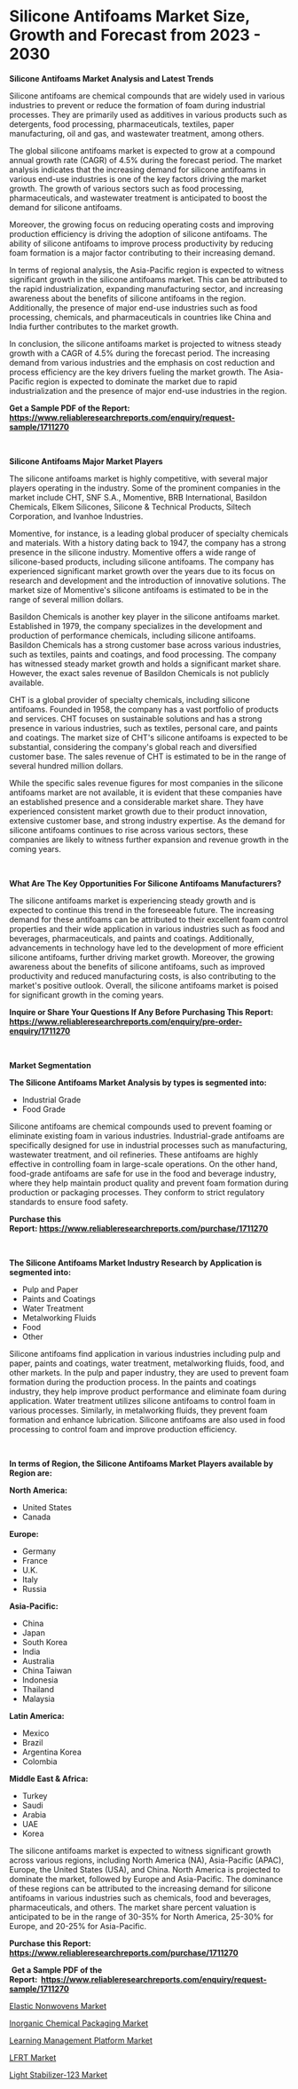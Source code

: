 <p><h1>Silicone Antifoams Market Size, Growth and Forecast from 2023 - 2030</h1></p><p><strong>Silicone Antifoams Market Analysis and Latest Trends</strong></p>
<p><p>Silicone antifoams are chemical compounds that are widely used in various industries to prevent or reduce the formation of foam during industrial processes. They are primarily used as additives in various products such as detergents, food processing, pharmaceuticals, textiles, paper manufacturing, oil and gas, and wastewater treatment, among others.</p><p>The global silicone antifoams market is expected to grow at a compound annual growth rate (CAGR) of 4.5% during the forecast period. The market analysis indicates that the increasing demand for silicone antifoams in various end-use industries is one of the key factors driving the market growth. The growth of various sectors such as food processing, pharmaceuticals, and wastewater treatment is anticipated to boost the demand for silicone antifoams.</p><p>Moreover, the growing focus on reducing operating costs and improving production efficiency is driving the adoption of silicone antifoams. The ability of silicone antifoams to improve process productivity by reducing foam formation is a major factor contributing to their increasing demand.</p><p>In terms of regional analysis, the Asia-Pacific region is expected to witness significant growth in the silicone antifoams market. This can be attributed to the rapid industrialization, expanding manufacturing sector, and increasing awareness about the benefits of silicone antifoams in the region. Additionally, the presence of major end-use industries such as food processing, chemicals, and pharmaceuticals in countries like China and India further contributes to the market growth.</p><p>In conclusion, the silicone antifoams market is projected to witness steady growth with a CAGR of 4.5% during the forecast period. The increasing demand from various industries and the emphasis on cost reduction and process efficiency are the key drivers fueling the market growth. The Asia-Pacific region is expected to dominate the market due to rapid industrialization and the presence of major end-use industries in the region.</p></p>
<p><strong>Get a Sample PDF of the Report:&nbsp; <a href="https://www.reliableresearchreports.com/enquiry/request-sample/1711270">https://www.reliableresearchreports.com/enquiry/request-sample/1711270</a></strong></p>
<p>&nbsp;</p>
<p><strong>Silicone Antifoams Major Market Players</strong></p>
<p><p>The silicone antifoams market is highly competitive, with several major players operating in the industry. Some of the prominent companies in the market include CHT, SNF S.A., Momentive, BRB International, Basildon Chemicals, Elkem Silicones, Silicone & Technical Products, Siltech Corporation, and Ivanhoe Industries.</p><p>Momentive, for instance, is a leading global producer of specialty chemicals and materials. With a history dating back to 1947, the company has a strong presence in the silicone industry. Momentive offers a wide range of silicone-based products, including silicone antifoams. The company has experienced significant market growth over the years due to its focus on research and development and the introduction of innovative solutions. The market size of Momentive's silicone antifoams is estimated to be in the range of several million dollars.</p><p>Basildon Chemicals is another key player in the silicone antifoams market. Established in 1979, the company specializes in the development and production of performance chemicals, including silicone antifoams. Basildon Chemicals has a strong customer base across various industries, such as textiles, paints and coatings, and food processing. The company has witnessed steady market growth and holds a significant market share. However, the exact sales revenue of Basildon Chemicals is not publicly available.</p><p>CHT is a global provider of specialty chemicals, including silicone antifoams. Founded in 1958, the company has a vast portfolio of products and services. CHT focuses on sustainable solutions and has a strong presence in various industries, such as textiles, personal care, and paints and coatings. The market size of CHT's silicone antifoams is expected to be substantial, considering the company's global reach and diversified customer base. The sales revenue of CHT is estimated to be in the range of several hundred million dollars.</p><p>While the specific sales revenue figures for most companies in the silicone antifoams market are not available, it is evident that these companies have an established presence and a considerable market share. They have experienced consistent market growth due to their product innovation, extensive customer base, and strong industry expertise. As the demand for silicone antifoams continues to rise across various sectors, these companies are likely to witness further expansion and revenue growth in the coming years.</p></p>
<p>&nbsp;</p>
<p><strong>What Are The Key Opportunities For Silicone Antifoams Manufacturers?</strong></p>
<p><p>The silicone antifoams market is experiencing steady growth and is expected to continue this trend in the foreseeable future. The increasing demand for these antifoams can be attributed to their excellent foam control properties and their wide application in various industries such as food and beverages, pharmaceuticals, and paints and coatings. Additionally, advancements in technology have led to the development of more efficient silicone antifoams, further driving market growth. Moreover, the growing awareness about the benefits of silicone antifoams, such as improved productivity and reduced manufacturing costs, is also contributing to the market's positive outlook. Overall, the silicone antifoams market is poised for significant growth in the coming years.</p></p>
<p><strong>Inquire or Share Your Questions If Any Before Purchasing This Report: <a href="https://www.reliableresearchreports.com/enquiry/pre-order-enquiry/1711270">https://www.reliableresearchreports.com/enquiry/pre-order-enquiry/1711270</a></strong></p>
<p>&nbsp;</p>
<p><strong>Market Segmentation</strong></p>
<p><strong>The Silicone Antifoams Market Analysis by types is segmented into:</strong></p>
<p><ul><li>Industrial Grade</li><li>Food Grade</li></ul></p>
<p><p>Silicone antifoams are chemical compounds used to prevent foaming or eliminate existing foam in various industries. Industrial-grade antifoams are specifically designed for use in industrial processes such as manufacturing, wastewater treatment, and oil refineries. These antifoams are highly effective in controlling foam in large-scale operations. On the other hand, food-grade antifoams are safe for use in the food and beverage industry, where they help maintain product quality and prevent foam formation during production or packaging processes. They conform to strict regulatory standards to ensure food safety.</p></p>
<p><strong>Purchase this Report:&nbsp;<a href="https://www.reliableresearchreports.com/purchase/1711270">https://www.reliableresearchreports.com/purchase/1711270</a></strong></p>
<p>&nbsp;</p>
<p><strong>The Silicone Antifoams Market Industry Research by Application is segmented into:</strong></p>
<p><ul><li>Pulp and Paper</li><li>Paints and Coatings</li><li>Water Treatment</li><li>Metalworking Fluids</li><li>Food</li><li>Other</li></ul></p>
<p><p>Silicone antifoams find application in various industries including pulp and paper, paints and coatings, water treatment, metalworking fluids, food, and other markets. In the pulp and paper industry, they are used to prevent foam formation during the production process. In the paints and coatings industry, they help improve product performance and eliminate foam during application. Water treatment utilizes silicone antifoams to control foam in various processes. Similarly, in metalworking fluids, they prevent foam formation and enhance lubrication. Silicone antifoams are also used in food processing to control foam and improve production efficiency.</p></p>
<p>&nbsp;</p>
<p><strong>In terms of Region, the Silicone Antifoams Market Players available by Region are:</strong></p>
<p>
    <p> <strong> North America: </strong>
        <ul>
            <li>United States</li>
            <li>Canada</li>
        </ul>
        </p> 
    <p> <strong> Europe: </strong>
        <ul>
            <li>Germany</li>
            <li>France</li>
            <li>U.K.</li>
            <li>Italy</li>
            <li>Russia</li>
        </ul>
        </p> 
    <p> <strong> Asia-Pacific: </strong>
        <ul>
            <li>China</li>
            <li>Japan</li>
            <li>South Korea</li>
            <li>India</li>
            <li>Australia</li>
            <li>China Taiwan</li>
            <li>Indonesia</li>
            <li>Thailand</li>
            <li>Malaysia</li>
        </ul>
        </p> 
    <p> <strong> Latin America: </strong>
        <ul>
            <li>Mexico</li>
            <li>Brazil</li>
            <li>Argentina Korea</li>
            <li>Colombia</li>
        </ul>
        </p> 
    <p> <strong> Middle East & Africa: </strong>
        <ul>
            <li>Turkey</li>
            <li>Saudi</li>
            <li>Arabia</li>
            <li>UAE</li>
            <li>Korea</li>
        </ul>
    </p>
    </p>
<p><p>The silicone antifoams market is expected to witness significant growth across various regions, including North America (NA), Asia-Pacific (APAC), Europe, the United States (USA), and China. North America is projected to dominate the market, followed by Europe and Asia-Pacific. The dominance of these regions can be attributed to the increasing demand for silicone antifoams in various industries such as chemicals, food and beverages, pharmaceuticals, and others. The market share percent valuation is anticipated to be in the range of 30-35% for North America, 25-30% for Europe, and 20-25% for Asia-Pacific.</p></p>
<p><strong>Purchase this Report: <a href="https://www.reliableresearchreports.com/purchase/1711270">https://www.reliableresearchreports.com/purchase/1711270</a></strong></p>
<p>&nbsp;<strong>Get a Sample PDF of the Report:&nbsp;&nbsp;<a href="https://www.reliableresearchreports.com/enquiry/request-sample/1711270">https://www.reliableresearchreports.com/enquiry/request-sample/1711270</a></strong></p>
<p><strong></strong></p>
<p><p><a href="https://www.linkedin.com/pulse/decoding-elastic-nonwovens-market-deep-dive-latest-trends-zjmze/">Elastic Nonwovens Market</a></p><p><a href="https://issuu.com/reportprime-2/docs/inorganic-chemical-packaging-market-size-2030.pptx?fr=xKAE9_zU1NQ">Inorganic Chemical Packaging Market</a></p><p><a href="https://medium.com/@debramedina73/learning-management-platform-market-exploring-market-share-market-trends-and-future-growth-d6a9c2130ea8">Learning Management Platform Market</a></p><p><a href="https://github.com/santosh758595/Market-Research-Report-List-1/blob/main/lfrt-market.md">LFRT Market</a></p><p><a href="https://github.com/Chiragrp26/Market-Research-Report-List-1/blob/main/light-stabilizer-123-market.md">Light Stabilizer-123 Market</a></p></p>